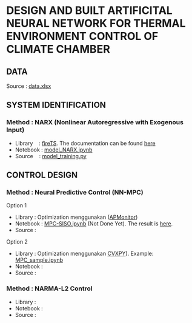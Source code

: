 # DESIGN AND BUILT ARTIFICITAL NEURAL NETWORK FOR THERMAL ENVIRONMENT CONTROL OF CLIMATE CHAMBER



## DATA
Source     : [data.xlsx](https://github.com/ridhanf/nncontrol/blob/master/Data/data.xlsx)



## SYSTEM IDENTIFICATION
### Method     : NARX (Nonlinear Autoregressive with Exogenous Input)
- Library &nbsp;&nbsp; : [fireTS](https://pypi.org/project/fireTS/). The documentation can be found [here](https://firets.readthedocs.io/en/latest/)
- Notebook             : [model_NARX.ipynb](https://github.com/ridhanf/nncontrol/blob/master/Notebooks/model_NARX.ipynb)
- Source  &nbsp;&nbsp; : [model_training.py](https://github.com/ridhanf/nncontrol/blob/master/Source/model_training.py)



## CONTROL DESIGN
### Method     : Neural Predictive Control (NN-MPC)
Option 1
- Library  : Optimization menggunakan ([APMonitor](https://apmonitor.com/pdc/index.php/Main/ModelPredictiveControl))
- Notebook : [MPC-SISO.ipynb](https://github.com/ridhanf/nncontrol/blob/master/Notebooks/MPC-SISO.ipynb) (Not Done Yet). The result is [here](https://github.com/ridhanf/nncontrol/blob/master/Notebooks/results_0%20(SISO%201%20SP).mp4).
- Source   : 

Option 2
- Library  : Optimization menggunakan [CVXPY](https://www.cvxpy.org/)). Example: [MPC_sample.ipynb](https://github.com/ridhanf/nncontrol/blob/master/Notebooks/MPC_sample.ipynb)
- Notebook :
- Source   :

### Method     : NARMA-L2 Control
- Library  :
- Notebook :
- Source   :